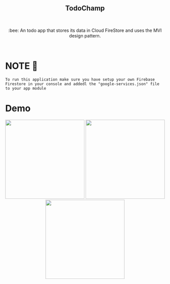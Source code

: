 <h2 align="center">TodoChamp</h2></br>

<p align="center">
:bee:  An todo app that stores its data in Cloud FireStore and uses the MVI design pattern.
</p><br>

# NOTE 🚨
``
To run this application make sure you have setup your own Firebase Firestore in your console and addedl the "google-services.json" file to your app module
``

# Demo
<p align="center">
<img src="https://github.com/Breens-Mbaka/BeeTablesCompose/assets/72180010/8a9022ae-59ab-421c-be6d-fe897a4ef617" width="250"/> <img src="https://github.com/Breens-Mbaka/BeeTablesCompose/assets/72180010/eb873c0f-a763-4d77-b3ef-84c0ef2b84db" width="250"/> <img src="https://github.com/Breens-Mbaka/MVI-Firestore-Todo-App/assets/72180010/2a36b7f4-4d57-4862-85d7-09500de6b724" width="250"/>
</p><br>